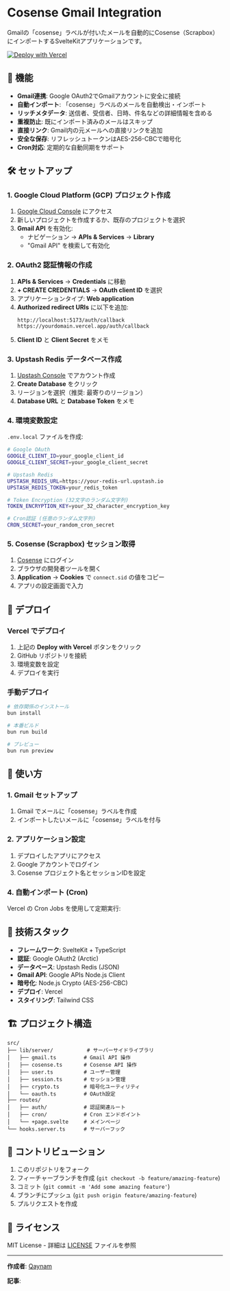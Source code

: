 # Cosense Gmail Integration

Gmailの「cosense」ラベルが付いたメールを自動的にCosense（Scrapbox）にインポートするSvelteKitアプリケーションです。

[![Deploy with Vercel](https://vercel.com/button)](https://vercel.com/new/clone?repository-url=https://github.com/qaynam/cosense-gmail-integration&env=GOOGLE_CLIENT_ID,GOOGLE_CLIENT_SECRET,GOOGLE_REDIRECT_URI,UPSTASH_REDIS_URL,UPSTASH_REDIS_TOKEN,TOKEN_ENCRYPTION_KEY,CRON_SECRET&envDescription=Required%20environment%20variables%20for%20Gmail%20and%20Cosense%20integration)

## 🚀 機能

- **Gmail連携**: Google OAuth2でGmailアカウントに安全に接続
- **自動インポート**: 「cosense」ラベルのメールを自動検出・インポート
- **リッチメタデータ**: 送信者、受信者、日時、件名などの詳細情報を含める
- **重複防止**: 既にインポート済みのメールはスキップ
- **直接リンク**: Gmail内の元メールへの直接リンクを追加
- **安全な保存**: リフレッシュトークンはAES-256-CBCで暗号化
- **Cron対応**: 定期的な自動同期をサポート

## 🛠️ セットアップ

### 1. Google Cloud Platform (GCP) プロジェクト作成

1. [Google Cloud Console](https://console.cloud.google.com/) にアクセス
2. 新しいプロジェクトを作成するか、既存のプロジェクトを選択
3. **Gmail API** を有効化:
   - ナビゲーション → **APIs & Services** → **Library**
   - "Gmail API" を検索して有効化

### 2. OAuth2 認証情報の作成

1. **APIs & Services** → **Credentials** に移動
2. **+ CREATE CREDENTIALS** → **OAuth client ID** を選択
3. アプリケーションタイプ: **Web application**
4. **Authorized redirect URIs** に以下を追加:
   ```
   http://localhost:5173/auth/callback
   https://yourdomain.vercel.app/auth/callback
   ```
5. **Client ID** と **Client Secret** をメモ

### 3. Upstash Redis データベース作成

1. [Upstash Console](https://console.upstash.com/) でアカウント作成
2. **Create Database** をクリック
3. リージョンを選択（推奨: 最寄りのリージョン）
4. **Database URL** と **Database Token** をメモ

### 4. 環境変数設定

`.env.local` ファイルを作成:

```bash
# Google OAuth
GOOGLE_CLIENT_ID=your_google_client_id
GOOGLE_CLIENT_SECRET=your_google_client_secret

# Upstash Redis
UPSTASH_REDIS_URL=https://your-redis-url.upstash.io
UPSTASH_REDIS_TOKEN=your_redis_token

# Token Encryption (32文字のランダム文字列)
TOKEN_ENCRYPTION_KEY=your_32_character_encryption_key

# Cron認証 (任意のランダム文字列)
CRON_SECRET=your_random_cron_secret
```

### 5. Cosense (Scrapbox) セッション取得

1. [Cosense](https://scrapbox.io/) にログイン
2. ブラウザの開発者ツールを開く
3. **Application** → **Cookies** で `connect.sid` の値をコピー
4. アプリの設定画面で入力

## 🚀 デプロイ

### Vercel でデプロイ

1. 上記の **Deploy with Vercel** ボタンをクリック
2. GitHub リポジトリを接続
3. 環境変数を設定
4. デプロイを実行

### 手動デプロイ

```bash
# 依存関係のインストール
bun install

# 本番ビルド
bun run build

# プレビュー
bun run preview
```

## 📖 使い方

### 1. Gmail セットアップ

1. Gmail でメールに「cosense」ラベルを作成
2. インポートしたいメールに「cosense」ラベルを付与

### 2. アプリケーション設定

1. デプロイしたアプリにアクセス
2. Google アカウントでログイン
3. Cosense プロジェクト名とセッションIDを設定

### 4. 自動インポート (Cron)

Vercel の Cron Jobs を使用して定期実行:

## 🔧 技術スタック

- **フレームワーク**: SvelteKit + TypeScript
- **認証**: Google OAuth2 (Arctic)
- **データベース**: Upstash Redis (JSON)
- **Gmail API**: Google APIs Node.js Client
- **暗号化**: Node.js Crypto (AES-256-CBC)
- **デプロイ**: Vercel
- **スタイリング**: Tailwind CSS

## 🏗️ プロジェクト構造

```
src/
├── lib/server/           # サーバーサイドライブラリ
│   ├── gmail.ts         # Gmail API 操作
│   ├── cosense.ts       # Cosense API 操作
│   ├── user.ts          # ユーザー管理
│   ├── session.ts       # セッション管理
│   ├── crypto.ts        # 暗号化ユーティリティ
│   └── oauth.ts         # OAuth設定
├── routes/
│   ├── auth/            # 認証関連ルート
│   ├── cron/            # Cron エンドポイント
│   └── +page.svelte     # メインページ
└── hooks.server.ts      # サーバーフック
```

## 🤝 コントリビューション

1. このリポジトリをフォーク
2. フィーチャーブランチを作成 (`git checkout -b feature/amazing-feature`)
3. コミット (`git commit -m 'Add some amazing feature'`)
4. ブランチにプッシュ (`git push origin feature/amazing-feature`)
5. プルリクエストを作成

## 📝 ライセンス

MIT License - 詳細は [LICENSE](LICENSE) ファイルを参照

---

**作成者**: [Qaynam](https://github.com/qaynam)

**記事**:
